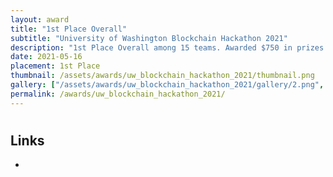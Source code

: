```yaml
---
layout: award
title: "1st Place Overall"
subtitle: "University of Washington Blockchain Hackathon 2021"
description: "1st Place Overall among 15 teams. Awarded $750 in prizes."
date: 2021-05-16
placement: 1st Place
thumbnail: /assets/awards/uw_blockchain_hackathon_2021/thumbnail.png
gallery: ["/assets/awards/uw_blockchain_hackathon_2021/gallery/2.png", "/assets/awards/uw_blockchain_hackathon_2021/gallery/gallery.json", "/assets/awards/uw_blockchain_hackathon_2021/gallery/image.png"]
permalink: /awards/uw_blockchain_hackathon_2021/
---
```


#

## Links

-
